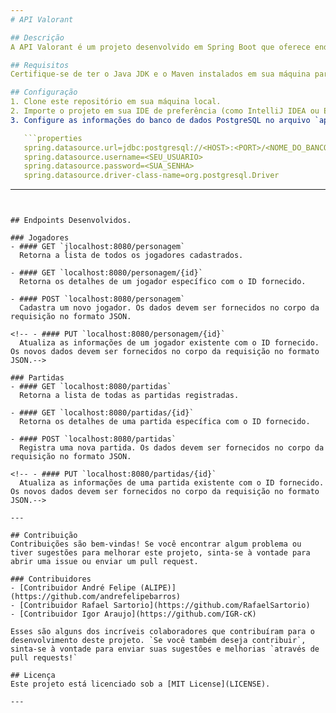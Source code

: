 ```yaml
---
# API Valorant

## Descrição
A API Valorant é um projeto desenvolvido em Spring Boot que oferece endpoints para acessar e gerenciar dados relacionados ao jogo VALORANT. Este projeto usa Maven como gerenciador de dependências e PostgreSQL como banco de dados.

## Requisitos
Certifique-se de ter o Java JDK e o Maven instalados em sua máquina para executar o projeto localmente. Também é necessário ter um banco de dados PostgreSQL em execução e as credenciais de acesso correspondentes para conectar o projeto ao banco de dados.

## Configuração
1. Clone este repositório em sua máquina local.
2. Importe o projeto em sua IDE de preferência (como IntelliJ IDEA ou Eclipse).
3. Configure as informações do banco de dados PostgreSQL no arquivo `application.properties`:

   ```properties
   spring.datasource.url=jdbc:postgresql://<HOST>:<PORT>/<NOME_DO_BANCO>
   spring.datasource.username=<SEU_USUARIO>
   spring.datasource.password=<SUA_SENHA>
   spring.datasource.driver-class-name=org.postgresql.Driver
   ```
---
```


## Endpoints Desenvolvidos.

### Jogadores
- #### GET `jlocalhost:8080/personagem`
  Retorna a lista de todos os jogadores cadastrados.

- #### GET `localhost:8080/personagem/{id}`
  Retorna os detalhes de um jogador específico com o ID fornecido.

- #### POST `localhost:8080/personagem`
  Cadastra um novo jogador. Os dados devem ser fornecidos no corpo da requisição no formato JSON.

<!-- - #### PUT `localhost:8080/personagem/{id}`
  Atualiza as informações de um jogador existente com o ID fornecido. Os novos dados devem ser fornecidos no corpo da requisição no formato JSON.-->

### Partidas
- #### GET `localhost:8080/partidas`
  Retorna a lista de todas as partidas registradas.

- #### GET `localhost:8080/partidas/{id}`
  Retorna os detalhes de uma partida específica com o ID fornecido.

- #### POST `localhost:8080/partidas`
  Registra uma nova partida. Os dados devem ser fornecidos no corpo da requisição no formato JSON.

<!-- - #### PUT `localhost:8080/partidas/{id}`
  Atualiza as informações de uma partida existente com o ID fornecido. Os novos dados devem ser fornecidos no corpo da requisição no formato JSON.-->
 
---
 
## Contribuição
Contribuições são bem-vindas! Se você encontrar algum problema ou tiver sugestões para melhorar este projeto, sinta-se à vontade para abrir uma issue ou enviar um pull request.

### Contribuidores
- [Contribuidor André Felipe (ALIPE)](https://github.com/andrefelipebarros)
- [Contribuidor Rafael Sartorio](https://github.com/RafaelSartorio)
- [Contribuidor Igor Araujo](https://github.com/IGR-cK)

Esses são alguns dos incríveis colaboradores que contribuíram para o desenvolvimento deste projeto. `Se você também deseja contribuir`, sinta-se à vontade para enviar suas sugestões e melhorias `através de pull requests!`

## Licença
Este projeto está licenciado sob a [MIT License](LICENSE).

---
